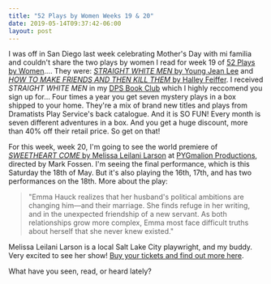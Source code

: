 ```yaml
---
title: "52 Plays by Women Weeks 19 & 20"
date: 2019-05-14T09:37:42-06:00
layout: post
---
```


I was off in San Diego last week celebrating Mother's Day with mi familia and couldn't share the two plays by women I read for week 19 of [52 Plays by Women](https://twitter.com/52playsbywomen).... They were: [*STRAIGHT WHITE MEN* by Young Jean Lee](https://www.dramatists.com/cgi-bin/db/single.asp?key=5483) and [*HOW TO MAKE FRIENDS AND THEN KILL THEM* by Halley Feiffer](https://www.dramatists.com/cgi-bin/db/single.asp?key=5147). I received *STRAIGHT WHITE MEN* in my [DPS Book Club](https://www.dramatists.com/cgi-bin/db/single.asp?key=5748) which I highly reccomend you sign up for... Four times a year you get seven mystery plays in a box shipped to your home. They're a mix of brand new titles and plays from Dramatists Play Service's back catalogue. And it is SO FUN! Every month is seven different adventures in a box. And you get a huge discount, more than 40% off their retail price. So get on that!

For this week, week 20, I'm going to see the world premiere of [*SWEETHEART COME* by Melissa Leilani Larson](https://newplayexchange.org/plays/62069/sweetheart-come) at [PYGmalion Productions](http://pygmalionproductions.org/), directed by Mark Fossen. I'm seeing the final performance, which is this Saturday the 18th of May. But it's also playing the 16th, 17th, and has two performances on the 18th. More about the play:

>"Emma Hauck realizes that her husband's political ambitions are changing him—and their marriage. She finds refuge in her writing, and in the unexpected friendship of a new servant. As both relationships grow more complex, Emma most face difficult truths about herself that she never knew existed."

Melissa Leilani Larson is a local Salt Lake City playwright, and my buddy. Very excited to see her show! [Buy your tickets and find out more here](https://arttix.artsaltlake.org/single/PSDetail.aspx?psn=21747&tnewq=da819b9c-feb8-4cfc-b351-38c5fc47a97a&tnewp=59b94f79-9b93-40d6-8922-199edb932e54&tnewts=1557848809&tnewc=arttix&tnewe=safetynet2018&tnewrt=Safetynet&tnewh=ff132d4cec8165cdc681cbfd6583e725).

What have you seen, read, or heard lately?
